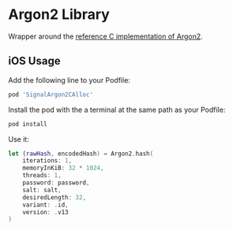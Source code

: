 Argon2 Library
==

Wrapper around the [reference C implementation of Argon2](https://github.com/charlykno64/phc-winner-argon2-calloc).
                          

iOS Usage
--

Add the following line to your Podfile:

```ruby
pod 'SignalArgon2CAlloc'
```

Install the pod with the a terminal at the same path as your Podfile:

```ruby
pod install
```

Use it:

```swift
let (rawHash, encodedHash) = Argon2.hash(
    iterations: 1,
    memoryInKiB: 32 * 1024,
    threads: 1,
    password: password,
    salt: salt,
    desiredLength: 32,
    variant: .id,
    version: .v13
)
```
